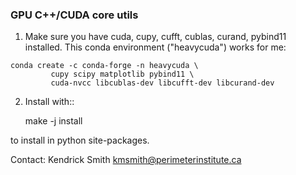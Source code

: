 ### GPU C++/CUDA core utils


1. Make sure you have cuda, cupy, cufft, cublas, curand, pybind11
installed. This conda environment ("heavycuda") works for me:
```
conda create -c conda-forge -n heavycuda \
         cupy scipy matplotlib pybind11 \
         cuda-nvcc libcublas-dev libcufft-dev libcurand-dev
```

2. Install with::

    make -j install

to install in python site-packages.

Contact: Kendrick Smith <kmsmith@perimeterinstitute.ca>

